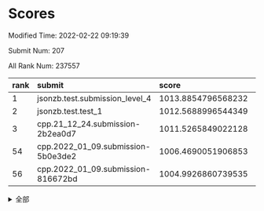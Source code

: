 # Scores

Modified Time: 2022-02-22 09:19:39

Submit Num: 207

All Rank Num: 237557

| rank |               submit               |       score        |       sigma        | pk_num |
| :--- | :--------------------------------- | :----------------- | :----------------- | :----- |
| 1    | jsonzb.test.submission_level_4     | 1013.8854796568232 | 0.8276727323034596 | 4586   |
| 2    | jsonzb.test.test_1                 | 1012.5688996544349 | 0.7966824639639072 | 4598   |
| 3    | cpp.21_12_24.submission-2b2ea0d7   | 1011.5265849022128 | 0.7849010126518499 | 4589   |
| 54   | cpp.2022_01_09.submission-5b0e3de2 | 1006.4690051906853 | 0.738550856274026  | 4585   |
| 56   | cpp.2022_01_09.submission-816672bd | 1004.9926860739535 | 0.7165494823406455 | 4591   |


<details>
<summary>全部</summary>

| rank |                 submit                 |       score        |       sigma        | pk_num |
| :--- | :------------------------------------- | :----------------- | :----------------- | :----- |
| 1    | jsonzb.test.submission_level_4         | 1013.8854796568232 | 0.8276727323034596 | 4586   |
| 2    | jsonzb.test.test_1                     | 1012.5688996544349 | 0.7966824639639072 | 4598   |
| 3    | cpp.21_12_24.submission-2b2ea0d7       | 1011.5265849022128 | 0.7849010126518499 | 4589   |
| 4    | gobigger.level_3.submission_level_3_11 | 1011.0677833206174 | 0.7647170736180815 | 4595   |
| 5    | gobigger.level_3.submission_level_3_28 | 1011.0505155040522 | 0.803337092215474  | 4586   |
| 6    | gobigger.level_3.submission_level_3_8  | 1011.0285257116925 | 0.7536324583287085 | 4587   |
| 7    | gobigger.level_3.submission_level_3_1  | 1010.9255669596778 | 0.7785720291830156 | 4589   |
| 8    | gobigger.level_3.submission_level_3_29 | 1010.8599766920928 | 0.7798505923546731 | 4586   |
| 9    | gobigger.level_3.submission_level_3_39 | 1010.8565368937369 | 0.7701389047603663 | 4595   |
| 10   | gobigger.level_3.submission_level_3_21 | 1010.7870506811374 | 0.7464421457802003 | 4590   |
| 11   | gobigger.level_3.submission_level_3_48 | 1010.757989542811  | 0.7760929230254825 | 4587   |
| 12   | gobigger.level_3.submission_level_3_44 | 1010.7556499894008 | 0.7726318815141118 | 4590   |
| 13   | gobigger.level_3.submission_level_3_45 | 1010.6460085547666 | 0.781298409453363  | 4590   |
| 14   | gobigger.level_3.submission_level_3_15 | 1010.5853876426936 | 0.7583046565080114 | 4593   |
| 15   | gobigger.level_3.submission_level_3_32 | 1010.5593027682606 | 0.7680460032670055 | 4589   |
| 16   | gobigger.level_3.submission_level_3_34 | 1010.3827548362589 | 0.7794649709098889 | 4589   |
| 17   | gobigger.level_3.submission_level_3_38 | 1010.3454975265641 | 0.7654076431911894 | 4592   |
| 18   | gobigger.level_3.submission_level_3_30 | 1010.2915622117888 | 0.7712334819623455 | 4590   |
| 19   | gobigger.level_3.submission_level_3_6  | 1010.2672288792417 | 0.7544391201357911 | 4591   |
| 20   | gobigger.level_3.submission_level_3_9  | 1010.1542359485494 | 0.7611301107271575 | 4592   |
| 21   | gobigger.level_3.submission_level_3_27 | 1010.1285961500752 | 0.7585328489941763 | 4589   |
| 22   | gobigger.level_3.submission_level_3_35 | 1010.0999115908982 | 0.7860267779379    | 4593   |
| 23   | gobigger.level_3.submission_level_3_2  | 1010.020321584294  | 0.7480351690827118 | 4585   |
| 24   | gobigger.level_3.submission_level_3_46 | 1009.9231582675369 | 0.7466603177372222 | 4593   |
| 25   | gobigger.level_3.submission_level_3_7  | 1009.9176386217645 | 0.7687262724475155 | 4595   |
| 26   | gobigger.level_3.submission_level_3_17 | 1009.7985914650412 | 0.7961454282749496 | 4589   |
| 27   | gobigger.level_3.submission_level_3_31 | 1009.7783520676172 | 0.7676752143239782 | 4590   |
| 28   | gobigger.level_3.submission_level_3_12 | 1009.776655887429  | 0.7577435194444607 | 4591   |
| 29   | gobigger.level_3.submission_level_3_42 | 1009.7231171836049 | 0.7570440557886967 | 4586   |
| 30   | gobigger.level_3.submission_level_3_37 | 1009.6980527115228 | 0.7489204501017507 | 4585   |
| 31   | gobigger.level_3.submission_level_3_24 | 1009.6924774928887 | 0.7472062047888397 | 4588   |
| 32   | gobigger.level_3.submission_level_3_25 | 1009.6332833976774 | 0.7603799459720871 | 4587   |
| 33   | gobigger.level_3.submission_level_3_16 | 1009.5355270351645 | 0.7695249803261838 | 4595   |
| 34   | gobigger.level_3.submission_level_3_33 | 1009.460362812949  | 0.7442102593405658 | 4595   |
| 35   | gobigger.level_3.submission_level_3_36 | 1009.3486899470244 | 0.7920814891642186 | 4592   |
| 36   | gobigger.level_3.submission_level_3_19 | 1009.3264549446193 | 0.7722702166638794 | 4594   |
| 37   | gobigger.level_3.submission_level_3_0  | 1009.3117434032878 | 0.7411359049193866 | 4589   |
| 38   | gobigger.level_3.submission_level_3_47 | 1009.2785534785481 | 0.7441917869197897 | 4592   |
| 39   | gobigger.level_3.submission_level_3_41 | 1009.26408968444   | 0.7464030343549557 | 4591   |
| 40   | gobigger.level_3.submission_level_3_20 | 1009.2222898487855 | 0.7314666099433993 | 4596   |
| 41   | gobigger.level_3.submission_level_3_23 | 1009.1954544786335 | 0.7433030998090773 | 4591   |
| 42   | gobigger.level_3.submission_level_3_3  | 1009.1163144693253 | 0.7640727988890624 | 4592   |
| 43   | gobigger.level_3.submission_level_3_49 | 1009.0462191546004 | 0.7630176355600568 | 4591   |
| 44   | gobigger.level_3.submission_level_3_13 | 1009.0405457318996 | 0.734893783506435  | 4590   |
| 45   | gobigger.level_3.submission_level_3_4  | 1009.0350134665558 | 0.7306453698513882 | 4591   |
| 46   | gobigger.level_3.submission_level_3_14 | 1009.0122962138329 | 0.73040540666932   | 4588   |
| 47   | gobigger.level_3.submission_level_3_10 | 1008.974149532331  | 0.750934157001225  | 4589   |
| 48   | gobigger.level_3.submission_level_3_40 | 1008.9013441335617 | 0.741774159015537  | 4590   |
| 49   | gobigger.level_3.submission_level_3_18 | 1008.9002924312027 | 0.7440906631390796 | 4590   |
| 50   | gobigger.level_3.submission_level_3_22 | 1008.6776721398513 | 0.7595796917797085 | 4588   |
| 51   | gobigger.level_3.submission_level_3_5  | 1008.6141113582536 | 0.7506760887304014 | 4589   |
| 52   | gobigger.level_3.submission_level_3_26 | 1008.517434306651  | 0.7483939869278582 | 4590   |
| 53   | gobigger.level_3.submission_level_3_43 | 1008.1323552260965 | 0.7480627939046435 | 4596   |
| 54   | cpp.2022_01_09.submission-5b0e3de2     | 1006.4690051906853 | 0.738550856274026  | 4585   |
| 55   | gobigger.level_1.submission_level_1_26 | 1005.2918312773126 | 0.7224246158617862 | 4587   |
| 56   | cpp.2022_01_09.submission-816672bd     | 1004.9926860739535 | 0.7165494823406455 | 4591   |
| 57   | gobigger.level_1.submission_level_1_27 | 1004.9404075925779 | 0.7230728623689597 | 4584   |
| 58   | gobigger.level_1.submission_level_1_12 | 1004.6267796572972 | 0.7190070442719098 | 4594   |
| 59   | gobigger.level_1.submission_level_1_30 | 1004.5616684958026 | 0.7222660379296676 | 4596   |
| 60   | gobigger.level_1.submission_level_1_14 | 1004.5189991304275 | 0.7282010707446794 | 4596   |
| 61   | gobigger.level_1.submission_level_1_38 | 1004.3096347696163 | 0.7164214465196062 | 4590   |
| 62   | gobigger.level_1.submission_level_1_39 | 1004.163394726093  | 0.7206779981038095 | 4594   |
| 63   | gobigger.level_1.submission_level_1_32 | 1004.0837567453709 | 0.7173788450582994 | 4590   |
| 64   | gobigger.level_1.submission_level_1_35 | 1004.0561855953505 | 0.7115852867700054 | 4591   |
| 65   | gobigger.level_1.submission_level_1_2  | 1003.9194289660757 | 0.7220537423766945 | 4589   |
| 66   | gobigger.level_1.submission_level_1_34 | 1003.8571609125416 | 0.714713753856064  | 4584   |
| 67   | gobigger.level_1.submission_level_1_33 | 1003.7750211767576 | 0.7106476584398799 | 4591   |
| 68   | gobigger.level_1.submission_level_1_46 | 1003.7654003474055 | 0.7292882162286831 | 4590   |
| 69   | gobigger.level_1.submission_level_1_49 | 1003.7209720689477 | 0.7152721195716039 | 4591   |
| 70   | gobigger.level_1.submission_level_1_4  | 1003.6945807481534 | 0.7203065376047859 | 4590   |
| 71   | gobigger.level_1.submission_level_1_16 | 1003.6095380157038 | 0.7175411361077247 | 4593   |
| 72   | gobigger.level_1.submission_level_1_21 | 1003.5858169592749 | 0.7115111023077488 | 4591   |
| 73   | gobigger.level_1.submission_level_1_43 | 1003.5627895352517 | 0.7118614939727302 | 4588   |
| 74   | gobigger.level_1.submission_level_1_9  | 1003.5591532377333 | 0.7134001754727701 | 4591   |
| 75   | gobigger.level_1.submission_level_1_47 | 1003.5153134059948 | 0.7161898111909419 | 4593   |
| 76   | gobigger.level_1.submission_level_1_13 | 1003.5135950799589 | 0.7208067501852893 | 4587   |
| 77   | gobigger.level_1.submission_level_1_37 | 1003.508020074299  | 0.7187304185076989 | 4590   |
| 78   | gobigger.level_1.submission_level_1_11 | 1003.5042170022513 | 0.7285777690671295 | 4587   |
| 79   | gobigger.level_1.submission_level_1_48 | 1003.4998454850057 | 0.7280494962844146 | 4594   |
| 80   | gobigger.level_1.submission_level_1_31 | 1003.4323150083254 | 0.7232832788596174 | 4586   |
| 81   | gobigger.level_1.submission_level_1_3  | 1003.3837370488924 | 0.7141574074527878 | 4592   |
| 82   | gobigger.level_1.submission_level_1_1  | 1003.2761416614685 | 0.7215578364696705 | 4594   |
| 83   | gobigger.level_1.submission_level_1_45 | 1003.2174473754578 | 0.7305732825417173 | 4594   |
| 84   | gobigger.level_1.submission_level_1_20 | 1003.1761028815521 | 0.7123346796261645 | 4591   |
| 85   | gobigger.level_1.submission_level_1_18 | 1003.1311485445167 | 0.7151223895402392 | 4591   |
| 86   | gobigger.level_1.submission_level_1_24 | 1003.0744968173111 | 0.7284359314848424 | 4590   |
| 87   | gobigger.level_1.submission_level_1_29 | 1003.0583925410026 | 0.7226143630371534 | 4589   |
| 88   | gobigger.level_1.submission_level_1_25 | 1003.0431748568813 | 0.7113209885279306 | 4591   |
| 89   | gobigger.level_1.submission_level_1_15 | 1003.001197454703  | 0.7168628690285886 | 4585   |
| 90   | gobigger.level_1.submission_level_1_36 | 1002.9689009980854 | 0.7083286618389525 | 4590   |
| 91   | gobigger.level_1.submission_level_1_22 | 1002.9659496874422 | 0.7100584430436939 | 4589   |
| 92   | gobigger.level_1.submission_level_1_6  | 1002.9446265614716 | 0.7188394073835647 | 4584   |
| 93   | gobigger.level_1.submission_level_1_19 | 1002.9215729203959 | 0.7106396573968884 | 4593   |
| 94   | gobigger.level_1.submission_level_1_23 | 1002.8974431693201 | 0.7164609402389658 | 4594   |
| 95   | gobigger.level_1.submission_level_1_41 | 1002.8266866332843 | 0.7101764237663104 | 4594   |
| 96   | gobigger.level_1.submission_level_1_44 | 1002.8262342803382 | 0.7181496259554894 | 4588   |
| 97   | gobigger.level_1.submission_level_1_0  | 1002.8142332011896 | 0.7156590994551165 | 4587   |
| 98   | gobigger.level_1.submission_level_1_8  | 1002.7749735304966 | 0.7148177471877409 | 4584   |
| 99   | gobigger.level_1.submission_level_1_28 | 1002.603148260246  | 0.7121683918987374 | 4590   |
| 100  | gobigger.level_1.submission_level_1_40 | 1002.4903276873492 | 0.7056652340240642 | 4589   |
| 101  | gobigger.level_1.submission_level_1_5  | 1002.3698258066528 | 0.7164009944000317 | 4594   |
| 102  | gobigger.level_1.submission_level_1_7  | 1002.3664151969555 | 0.716948573848864  | 4588   |
| 103  | gobigger.level_1.submission_level_1_42 | 1002.08214391569   | 0.7085552646467741 | 4595   |
| 104  | gobigger.level_1.submission_level_1_17 | 1001.7915883658535 | 0.7096704767889432 | 4594   |
| 105  | gobigger.level_1.submission_level_1_10 | 1001.7016384893939 | 0.7102628473588644 | 4593   |
| 106  | gobigger.random.submission_random_27   | 997.5719193715664  | 0.6950008161432518 | 4588   |
| 107  | gobigger.random.submission_random_36   | 997.1070867524562  | 0.7107496173447542 | 4593   |
| 108  | gobigger.random.submission_random_18   | 996.7257692028346  | 0.7113870118314501 | 4588   |
| 109  | gobigger.random.submission_random_7    | 996.658326163378   | 0.705267119336763  | 4590   |
| 110  | gobigger.random.submission_random_23   | 996.5779064621607  | 0.7079166307100848 | 4585   |
| 111  | gobigger.random.submission_random_12   | 996.549588228752   | 0.7095866372964242 | 4589   |
| 112  | gobigger.random.submission_random_19   | 996.5090600057264  | 0.7051339704166796 | 4592   |
| 113  | gobigger.random.submission_random_44   | 996.4967166114812  | 0.7043346855664951 | 4589   |
| 114  | gobigger.random.submission_random_30   | 996.4865639117826  | 0.708572041536615  | 4590   |
| 115  | gobigger.random.submission_random_15   | 996.4263896176027  | 0.7050603914928275 | 4588   |
| 116  | gobigger.random.submission_random_4    | 996.4194666947827  | 0.7079958316211435 | 4597   |
| 117  | gobigger.random.submission_random_6    | 996.3978057255906  | 0.7135974686439744 | 4587   |
| 118  | gobigger.random.submission_random_22   | 996.3524859100753  | 0.7094284784378618 | 4595   |
| 119  | gobigger.random.submission_random_24   | 996.3389185651314  | 0.7219608600553016 | 4593   |
| 120  | gobigger.random.submission_random_48   | 996.2208804484565  | 0.7200107605930428 | 4594   |
| 121  | gobigger.random.submission_random_13   | 996.1912436098647  | 0.7180864077832936 | 4591   |
| 122  | gobigger.random.submission_random_9    | 996.1710906297784  | 0.7184529258605761 | 4592   |
| 123  | gobigger.random.submission_random_3    | 996.1369964886393  | 0.7271840912841977 | 4588   |
| 124  | gobigger.random.submission_random_32   | 996.1223449322921  | 0.706974640353848  | 4591   |
| 125  | gobigger.random.submission_random_1    | 996.119585826094   | 0.7145337552483806 | 4587   |
| 126  | gobigger.random.submission_random_25   | 996.0327226598198  | 0.7077418838037808 | 4592   |
| 127  | gobigger.random.submission_random_38   | 996.0224155616453  | 0.7136108862505309 | 4593   |
| 128  | gobigger.random.submission_random_10   | 996.0123489098112  | 0.7178787740785522 | 4588   |
| 129  | gobigger.random.submission_random_46   | 996.0072617931587  | 0.7067592317264091 | 4595   |
| 130  | gobigger.random.submission_random_17   | 995.9571134820476  | 0.6979833673907321 | 4591   |
| 131  | gobigger.random.submission_random_0    | 995.9305989064584  | 0.7138198588786046 | 4589   |
| 132  | gobigger.random.submission_random_8    | 995.9217708401593  | 0.7072300740151822 | 4593   |
| 133  | gobigger.random.submission_random_26   | 995.9176875258095  | 0.7137946008907702 | 4589   |
| 134  | gobigger.random.submission_random_14   | 995.9114942599765  | 0.6927792610554377 | 4586   |
| 135  | gobigger.random.submission_random_42   | 995.8906489480721  | 0.7150471029007525 | 4591   |
| 136  | gobigger.random.submission_random_35   | 995.884990014479   | 0.7057702463532454 | 4588   |
| 137  | gobigger.random.submission_random_11   | 995.8689513220065  | 0.7268500578716962 | 4588   |
| 138  | gobigger.random.submission_random_2    | 995.8283244502677  | 0.7172889384878485 | 4594   |
| 139  | gobigger.random.submission_random_21   | 995.7443161249785  | 0.7086961800131758 | 4595   |
| 140  | gobigger.random.submission_random_29   | 995.7314241347665  | 0.7023692299251998 | 4595   |
| 141  | gobigger.random.submission_random_16   | 995.660532901358   | 0.7030965437504042 | 4594   |
| 142  | gobigger.random.submission_random_43   | 995.6304759064402  | 0.7086016697598769 | 4590   |
| 143  | gobigger.random.submission_random_33   | 995.5510372481232  | 0.7074831673904408 | 4593   |
| 144  | gobigger.random.submission_random_41   | 995.5348104135978  | 0.700162250403694  | 4592   |
| 145  | gobigger.random.submission_random_31   | 995.4356557654013  | 0.7250550686545242 | 4590   |
| 146  | gobigger.random.submission_random_5    | 995.4187838493148  | 0.7237440308245062 | 4589   |
| 147  | gobigger.random.submission_random_47   | 995.3914746886353  | 0.7161853970908585 | 4592   |
| 148  | gobigger.random.submission_random_28   | 995.3606354703081  | 0.7115912835896224 | 4591   |
| 149  | gobigger.random.submission_random_20   | 995.2172095113381  | 0.7141990836165468 | 4587   |
| 150  | gobigger.random.submission_random_40   | 995.153968851475   | 0.711033276025643  | 4590   |
| 151  | gobigger.random.submission_random_49   | 995.1355476328574  | 0.7102792581095583 | 4588   |
| 152  | gobigger.random.submission_random_37   | 995.0047675189765  | 0.736758129579086  | 4588   |
| 153  | gobigger.random.submission_random_45   | 994.7159421643728  | 0.7204170623632946 | 4591   |
| 154  | gobigger.random.submission_random_39   | 994.6797732233509  | 0.7294538505123742 | 4587   |
| 155  | gobigger.random.submission_random_34   | 994.5857602485634  | 0.7252565391013442 | 4592   |
| 156  | gobigger.level_2.submission_level_2_4  | 994.3183840446867  | 0.7300657358362089 | 4594   |
| 157  | gobigger.level_2.submission_level_2_23 | 993.439561014964   | 0.7364923257866449 | 4592   |
| 158  | gobigger.level_2.submission_level_2_11 | 993.339347721157   | 0.7330893957740569 | 4591   |
| 159  | gobigger.level_2.submission_level_2_15 | 993.2827735994368  | 0.7451814383182975 | 4595   |
| 160  | gobigger.level_2.submission_level_2_45 | 993.2028731015808  | 0.732575693140578  | 4587   |
| 161  | gobigger.level_2.submission_level_2_24 | 993.1954538643928  | 0.7387166288169364 | 4592   |
| 162  | gobigger.level_2.submission_level_2_18 | 993.1243589238229  | 0.7476354693607424 | 4591   |
| 163  | gobigger.level_2.submission_level_2_1  | 993.0933753735537  | 0.7228406483480168 | 4588   |
| 164  | gobigger.level_2.submission_level_2_19 | 993.0716143580361  | 0.7349615487804665 | 4587   |
| 165  | gobigger.level_2.submission_level_2_29 | 993.0306169619512  | 0.7487556193804655 | 4592   |
| 166  | gobigger.level_2.submission_level_2_6  | 993.0145854701298  | 0.7469432762152711 | 4597   |
| 167  | gobigger.level_2.submission_level_2_9  | 992.9643259883308  | 0.7496584938293935 | 4585   |
| 168  | gobigger.level_2.submission_level_2_43 | 992.9232068706644  | 0.7201630032420487 | 4584   |
| 169  | gobigger.level_2.submission_level_2_30 | 992.8676760867436  | 0.7603670992909195 | 4591   |
| 170  | gobigger.level_2.submission_level_2_5  | 992.752047627382   | 0.7267382544793652 | 4596   |
| 171  | gobigger.level_2.submission_level_2_36 | 992.7357538884114  | 0.7546358096212682 | 4590   |
| 172  | gobigger.level_2.submission_level_2_7  | 992.7156123425985  | 0.7186373039885728 | 4581   |
| 173  | gobigger.level_2.submission_level_2_0  | 992.6110262367209  | 0.7445870640140535 | 4588   |
| 174  | gobigger.level_2.submission_level_2_10 | 992.5653663726924  | 0.7500527370438176 | 4590   |
| 175  | gobigger.level_2.submission_level_2_20 | 992.4887500287812  | 0.7429151249593194 | 4584   |
| 176  | gobigger.level_2.submission_level_2_16 | 992.3098645341004  | 0.737856078869078  | 4594   |
| 177  | gobigger.level_2.submission_level_2_48 | 992.3017385219697  | 0.746457416327707  | 4590   |
| 178  | gobigger.level_2.submission_level_2_32 | 992.2077691408637  | 0.7517427004377764 | 4589   |
| 179  | gobigger.level_2.submission_level_2_37 | 992.1592378097284  | 0.7503510015698406 | 4593   |
| 180  | gobigger.level_2.submission_level_2_31 | 992.1548064762773  | 0.7319978328202893 | 4591   |
| 181  | gobigger.level_2.submission_level_2_42 | 992.0894207266836  | 0.7543421896466321 | 4589   |
| 182  | gobigger.level_2.submission_level_2_35 | 992.0739715751329  | 0.7471696456708271 | 4591   |
| 183  | gobigger.level_2.submission_level_2_17 | 992.0012325727395  | 0.7433916458747455 | 4590   |
| 184  | gobigger.level_2.submission_level_2_13 | 991.9715038145678  | 0.7517678025200176 | 4591   |
| 185  | gobigger.level_2.submission_level_2_26 | 991.9310930533088  | 0.7449700327745787 | 4592   |
| 186  | gobigger.level_2.submission_level_2_34 | 991.8862319991827  | 0.7319235295943505 | 4588   |
| 187  | gobigger.level_2.submission_level_2_21 | 991.8520754118261  | 0.732826780198696  | 4594   |
| 188  | gobigger.level_2.submission_level_2_22 | 991.7737609071668  | 0.7459333389534267 | 4592   |
| 189  | gobigger.level_2.submission_level_2_41 | 991.712795940983   | 0.741662998855011  | 4593   |
| 190  | gobigger.level_2.submission_level_2_25 | 991.6831005931182  | 0.757489185732203  | 4588   |
| 191  | gobigger.level_2.submission_level_2_8  | 991.5778542092586  | 0.7373323254809814 | 4592   |
| 192  | gobigger.level_2.submission_level_2_27 | 991.5522719214554  | 0.7695023447851588 | 4590   |
| 193  | gobigger.level_2.submission_level_2_49 | 991.5326544959729  | 0.7264176626846043 | 4587   |
| 194  | gobigger.level_2.submission_level_2_47 | 991.392548773017   | 0.7258708617388172 | 4593   |
| 195  | gobigger.level_2.submission_level_2_2  | 991.2199625721204  | 0.7637642998366272 | 4589   |
| 196  | gobigger.level_2.submission_level_2_44 | 991.1836636786043  | 0.7468153543073734 | 4589   |
| 197  | gobigger.level_2.submission_level_2_12 | 991.0043152586665  | 0.7597344400742079 | 4596   |
| 198  | gobigger.level_2.submission_level_2_46 | 990.920429158064   | 0.7578090379428131 | 4594   |
| 199  | gobigger.level_2.submission_level_2_40 | 990.9008444679082  | 0.754575525031202  | 4593   |
| 200  | gobigger.level_2.submission_level_2_38 | 990.8882227997913  | 0.7486436434784064 | 4594   |
| 201  | gobigger.level_2.submission_level_2_33 | 990.8696993378082  | 0.7512351946511396 | 4588   |
| 202  | gobigger.level_2.submission_level_2_28 | 990.8447677682951  | 0.7621321431854962 | 4590   |
| 203  | gobigger.level_2.submission_level_2_14 | 990.782450513373   | 0.7707330575460656 | 4591   |
| 204  | gobigger.level_2.submission_level_2_39 | 990.763150631075   | 0.7738901253966726 | 4589   |
| 205  | gobigger.level_2.submission_level_2_3  | 990.6467598534747  | 0.7706955131587281 | 4593   |
| 206  | gobigger.none.submission_none_0        | 979.9622363667692  | 1.150495321611106  | 4593   |
| 207  | gobigger.none.submission_none_1        | 977.0717037950093  | 1.3709050367895284 | 4592   |

</details>